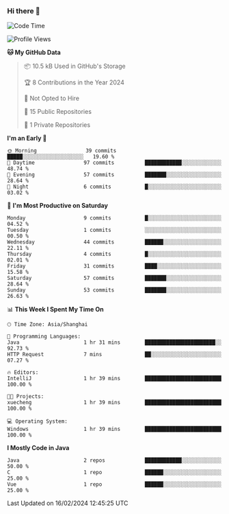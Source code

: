 ### Hi there 👋
<!--START_SECTION:waka-->
![Code Time](http://img.shields.io/badge/Code%20Time-209%20hrs%2058%20mins-blue)

![Profile Views](http://img.shields.io/badge/Profile%20Views-6-blue)

**🐱 My GitHub Data** 

> 📦 10.5 kB Used in GitHub's Storage 
 > 
> 🏆 8 Contributions in the Year 2024
 > 
> 🚫 Not Opted to Hire
 > 
> 📜 15 Public Repositories 
 > 
> 🔑 1 Private Repositories 
 > 
**I'm an Early 🐤** 

```text
🌞 Morning                39 commits          █████░░░░░░░░░░░░░░░░░░░░   19.60 % 
🌆 Daytime                97 commits          ████████████░░░░░░░░░░░░░   48.74 % 
🌃 Evening                57 commits          ███████░░░░░░░░░░░░░░░░░░   28.64 % 
🌙 Night                  6 commits           █░░░░░░░░░░░░░░░░░░░░░░░░   03.02 % 
```
📅 **I'm Most Productive on Saturday** 

```text
Monday                   9 commits           █░░░░░░░░░░░░░░░░░░░░░░░░   04.52 % 
Tuesday                  1 commits           ░░░░░░░░░░░░░░░░░░░░░░░░░   00.50 % 
Wednesday                44 commits          ██████░░░░░░░░░░░░░░░░░░░   22.11 % 
Thursday                 4 commits           █░░░░░░░░░░░░░░░░░░░░░░░░   02.01 % 
Friday                   31 commits          ████░░░░░░░░░░░░░░░░░░░░░   15.58 % 
Saturday                 57 commits          ███████░░░░░░░░░░░░░░░░░░   28.64 % 
Sunday                   53 commits          ███████░░░░░░░░░░░░░░░░░░   26.63 % 
```


📊 **This Week I Spent My Time On** 

```text
🕑︎ Time Zone: Asia/Shanghai

💬 Programming Languages: 
Java                     1 hr 31 mins        ███████████████████████░░   92.73 % 
HTTP Request             7 mins              ██░░░░░░░░░░░░░░░░░░░░░░░   07.27 % 

🔥 Editors: 
IntelliJ                 1 hr 39 mins        █████████████████████████   100.00 % 

🐱‍💻 Projects: 
xuecheng                 1 hr 39 mins        █████████████████████████   100.00 % 

💻 Operating System: 
Windows                  1 hr 39 mins        █████████████████████████   100.00 % 
```

**I Mostly Code in Java** 

```text
Java                     2 repos             ████████████░░░░░░░░░░░░░   50.00 % 
C                        1 repo              ██████░░░░░░░░░░░░░░░░░░░   25.00 % 
Vue                      1 repo              ██████░░░░░░░░░░░░░░░░░░░   25.00 % 
```




 Last Updated on 16/02/2024 12:45:25 UTC
<!--END_SECTION:waka-->
<!--
**0Cherish/0Cherish** is a ✨ _special_ ✨ repository because its `README.md` (this file) appears on your GitHub profile.

Here are some ideas to get you started:

- 🔭 I’m currently working on ...
- 🌱 I’m currently learning ...
- 👯 I’m looking to collaborate on ...
- 🤔 I’m looking for help with ...
- 💬 Ask me about ...
- 📫 How to reach me: ...
- 😄 Pronouns: ...
- ⚡ Fun fact: ...
-->

